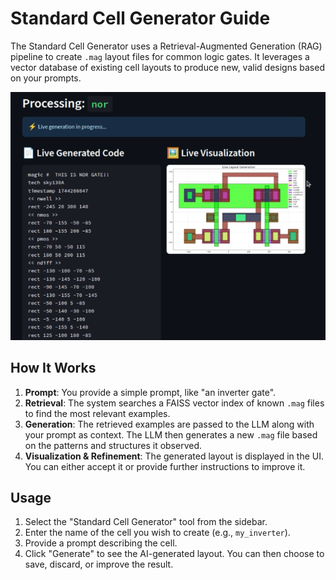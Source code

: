 # Standard Cell Generator Guide

The Standard Cell Generator uses a Retrieval-Augmented Generation (RAG) pipeline to create `.mag` layout files for common logic gates. It leverages a vector database of existing cell layouts to produce new, valid designs based on your prompts.

![Standard Cell Generator UI](../assets/std_cell_generator_ui.png)

## How It Works

1.  **Prompt**: You provide a simple prompt, like "an inverter gate".
2.  **Retrieval**: The system searches a FAISS vector index of known `.mag` files to find the most relevant examples.
3.  **Generation**: The retrieved examples are passed to the LLM along with your prompt as context. The LLM then generates a new `.mag` file based on the patterns and structures it observed.
4.  **Visualization & Refinement**: The generated layout is displayed in the UI. You can either accept it or provide further instructions to improve it.

## Usage

1.  Select the "Standard Cell Generator" tool from the sidebar.
2.  Enter the name of the cell you wish to create (e.g., `my_inverter`).
3.  Provide a prompt describing the cell.
4.  Click "Generate" to see the AI-generated layout. You can then choose to save, discard, or improve the result.